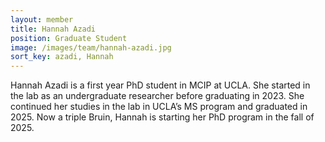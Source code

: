 ```yaml
---
layout: member
title: Hannah Azadi
position: Graduate Student
image: /images/team/hannah-azadi.jpg
sort_key: azadi, Hannah
---
```


Hannah Azadi is a first year PhD student in MCIP at UCLA. She started in the lab as an undergraduate researcher before graduating in 2023. She continued her studies in the lab in UCLA’s MS program and graduated in 2025. Now a triple Bruin, Hannah is starting her PhD program in the fall of 2025.
